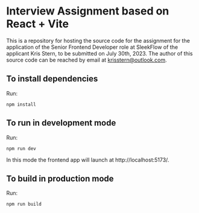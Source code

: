 # Interview Assignment based on React + Vite

This is a repository for hosting the source code for the assignment for the application of the Senior Frontend Developer role at SleekFlow of the applicant Kris Stern, to be submitted on July 30th, 2023.
The author of this source code can be reached by email at krisstern@outlook.com. 

## To install dependencies
Run:
```shell
npm install
```

## To run in development mode
Run:
```shell
npm run dev
```
In this mode the frontend app will launch at http://localhost:5173/. 

## To build in production mode
Run:
```shell
npm run build
```
